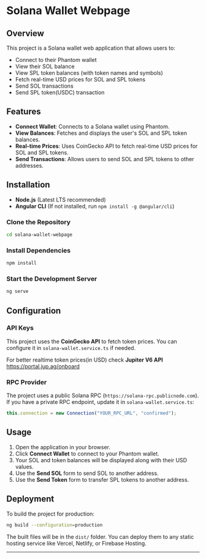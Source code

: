 # Solana Wallet Webpage

## Overview
This project is a Solana wallet web application that allows users to:
- Connect to their Phantom wallet
- View their SOL balance
- View SPL token balances (with token names and symbols)
- Fetch real-time USD prices for SOL and SPL tokens
- Send SOL transactions
- Send SPL token(USDC) transaction

## Features
- **Connect Wallet**: Connects to a Solana wallet using Phantom.
- **View Balances**: Fetches and displays the user's SOL and SPL token balances.
- **Real-time Prices**: Uses CoinGecko API to fetch real-time USD prices for SOL and SPL tokens.
- **Send Transactions**: Allows users to send SOL and SPL tokens to other addresses.


## Installation

- **Node.js** (Latest LTS recommended)
- **Angular CLI** (If not installed, run `npm install -g @angular/cli`)

### Clone the Repository
```sh
cd solana-wallet-webpage
```

### Install Dependencies
```sh
npm install
```

### Start the Development Server
```sh
ng serve
```

## Configuration

### API Keys
This project uses the **CoinGecko API** to fetch token prices. You can configure it in `solana-wallet.service.ts` if needed.

For better realtime token prices(in USD) check **Jupiter V6 API** https://portal.jup.ag/onboard

### RPC Provider
The project uses a public Solana RPC (`https://solana-rpc.publicnode.com`). If you have a private RPC endpoint, update it in `solana-wallet.service.ts`:
```ts
this.connection = new Connection("YOUR_RPC_URL", "confirmed");
```

## Usage

1. Open the application in your browser.
2. Click **Connect Wallet** to connect to your Phantom wallet.
3. Your SOL and token balances will be displayed along with their USD values.
4. Use the **Send SOL** form to send SOL to another address.
5. Use the **Send Token** form to transfer SPL tokens to another address.

## Deployment
To build the project for production:
```sh
ng build --configuration=production
```
The built files will be in the `dist/` folder. You can deploy them to any static hosting service like Vercel, Netlify, or Firebase Hosting.



---

  
  

